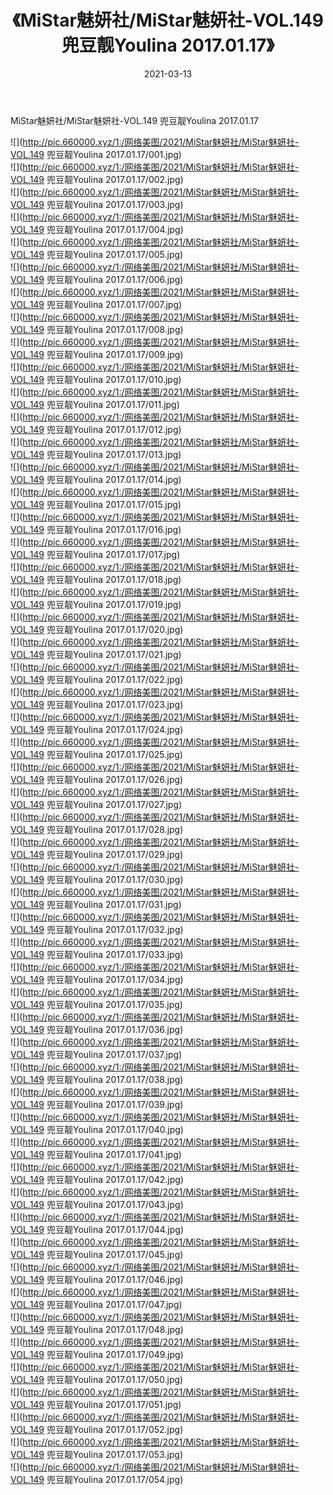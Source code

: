 ﻿---
layout: post
title:  《MiStar魅妍社/MiStar魅妍社-VOL.149 兜豆靓Youlina 2017.01.17》
date:   2021-03-13
img: http://pic.660000.xyz/1:/网络美图/2021/MiStar魅妍社/MiStar魅妍社-VOL.149 兜豆靓Youlina 2017.01.17/000.jpg
categories: [美女, 清纯, 唯美]
---

MiStar魅妍社/MiStar魅妍社-VOL.149 兜豆靓Youlina 2017.01.17

 ![](http://pic.660000.xyz/1:/网络美图/2021/MiStar魅妍社/MiStar魅妍社-VOL.149 兜豆靓Youlina 2017.01.17/001.jpg) <br>![](http://pic.660000.xyz/1:/网络美图/2021/MiStar魅妍社/MiStar魅妍社-VOL.149 兜豆靓Youlina 2017.01.17/002.jpg) <br>![](http://pic.660000.xyz/1:/网络美图/2021/MiStar魅妍社/MiStar魅妍社-VOL.149 兜豆靓Youlina 2017.01.17/003.jpg) <br>![](http://pic.660000.xyz/1:/网络美图/2021/MiStar魅妍社/MiStar魅妍社-VOL.149 兜豆靓Youlina 2017.01.17/004.jpg) <br>![](http://pic.660000.xyz/1:/网络美图/2021/MiStar魅妍社/MiStar魅妍社-VOL.149 兜豆靓Youlina 2017.01.17/005.jpg) <br>![](http://pic.660000.xyz/1:/网络美图/2021/MiStar魅妍社/MiStar魅妍社-VOL.149 兜豆靓Youlina 2017.01.17/006.jpg) <br>![](http://pic.660000.xyz/1:/网络美图/2021/MiStar魅妍社/MiStar魅妍社-VOL.149 兜豆靓Youlina 2017.01.17/007.jpg) <br>![](http://pic.660000.xyz/1:/网络美图/2021/MiStar魅妍社/MiStar魅妍社-VOL.149 兜豆靓Youlina 2017.01.17/008.jpg) <br>![](http://pic.660000.xyz/1:/网络美图/2021/MiStar魅妍社/MiStar魅妍社-VOL.149 兜豆靓Youlina 2017.01.17/009.jpg) <br>![](http://pic.660000.xyz/1:/网络美图/2021/MiStar魅妍社/MiStar魅妍社-VOL.149 兜豆靓Youlina 2017.01.17/010.jpg) <br>![](http://pic.660000.xyz/1:/网络美图/2021/MiStar魅妍社/MiStar魅妍社-VOL.149 兜豆靓Youlina 2017.01.17/011.jpg) <br>![](http://pic.660000.xyz/1:/网络美图/2021/MiStar魅妍社/MiStar魅妍社-VOL.149 兜豆靓Youlina 2017.01.17/012.jpg) <br>![](http://pic.660000.xyz/1:/网络美图/2021/MiStar魅妍社/MiStar魅妍社-VOL.149 兜豆靓Youlina 2017.01.17/013.jpg) <br>![](http://pic.660000.xyz/1:/网络美图/2021/MiStar魅妍社/MiStar魅妍社-VOL.149 兜豆靓Youlina 2017.01.17/014.jpg) <br>![](http://pic.660000.xyz/1:/网络美图/2021/MiStar魅妍社/MiStar魅妍社-VOL.149 兜豆靓Youlina 2017.01.17/015.jpg) <br>![](http://pic.660000.xyz/1:/网络美图/2021/MiStar魅妍社/MiStar魅妍社-VOL.149 兜豆靓Youlina 2017.01.17/016.jpg) <br>![](http://pic.660000.xyz/1:/网络美图/2021/MiStar魅妍社/MiStar魅妍社-VOL.149 兜豆靓Youlina 2017.01.17/017.jpg) <br>![](http://pic.660000.xyz/1:/网络美图/2021/MiStar魅妍社/MiStar魅妍社-VOL.149 兜豆靓Youlina 2017.01.17/018.jpg) <br>![](http://pic.660000.xyz/1:/网络美图/2021/MiStar魅妍社/MiStar魅妍社-VOL.149 兜豆靓Youlina 2017.01.17/019.jpg) <br>![](http://pic.660000.xyz/1:/网络美图/2021/MiStar魅妍社/MiStar魅妍社-VOL.149 兜豆靓Youlina 2017.01.17/020.jpg) <br>![](http://pic.660000.xyz/1:/网络美图/2021/MiStar魅妍社/MiStar魅妍社-VOL.149 兜豆靓Youlina 2017.01.17/021.jpg) <br>![](http://pic.660000.xyz/1:/网络美图/2021/MiStar魅妍社/MiStar魅妍社-VOL.149 兜豆靓Youlina 2017.01.17/022.jpg) <br>![](http://pic.660000.xyz/1:/网络美图/2021/MiStar魅妍社/MiStar魅妍社-VOL.149 兜豆靓Youlina 2017.01.17/023.jpg) <br>![](http://pic.660000.xyz/1:/网络美图/2021/MiStar魅妍社/MiStar魅妍社-VOL.149 兜豆靓Youlina 2017.01.17/024.jpg) <br>![](http://pic.660000.xyz/1:/网络美图/2021/MiStar魅妍社/MiStar魅妍社-VOL.149 兜豆靓Youlina 2017.01.17/025.jpg) <br>![](http://pic.660000.xyz/1:/网络美图/2021/MiStar魅妍社/MiStar魅妍社-VOL.149 兜豆靓Youlina 2017.01.17/026.jpg) <br>![](http://pic.660000.xyz/1:/网络美图/2021/MiStar魅妍社/MiStar魅妍社-VOL.149 兜豆靓Youlina 2017.01.17/027.jpg) <br>![](http://pic.660000.xyz/1:/网络美图/2021/MiStar魅妍社/MiStar魅妍社-VOL.149 兜豆靓Youlina 2017.01.17/028.jpg) <br>![](http://pic.660000.xyz/1:/网络美图/2021/MiStar魅妍社/MiStar魅妍社-VOL.149 兜豆靓Youlina 2017.01.17/029.jpg) <br>![](http://pic.660000.xyz/1:/网络美图/2021/MiStar魅妍社/MiStar魅妍社-VOL.149 兜豆靓Youlina 2017.01.17/030.jpg) <br>![](http://pic.660000.xyz/1:/网络美图/2021/MiStar魅妍社/MiStar魅妍社-VOL.149 兜豆靓Youlina 2017.01.17/031.jpg) <br>![](http://pic.660000.xyz/1:/网络美图/2021/MiStar魅妍社/MiStar魅妍社-VOL.149 兜豆靓Youlina 2017.01.17/032.jpg) <br>![](http://pic.660000.xyz/1:/网络美图/2021/MiStar魅妍社/MiStar魅妍社-VOL.149 兜豆靓Youlina 2017.01.17/033.jpg) <br>![](http://pic.660000.xyz/1:/网络美图/2021/MiStar魅妍社/MiStar魅妍社-VOL.149 兜豆靓Youlina 2017.01.17/034.jpg) <br>![](http://pic.660000.xyz/1:/网络美图/2021/MiStar魅妍社/MiStar魅妍社-VOL.149 兜豆靓Youlina 2017.01.17/035.jpg) <br>![](http://pic.660000.xyz/1:/网络美图/2021/MiStar魅妍社/MiStar魅妍社-VOL.149 兜豆靓Youlina 2017.01.17/036.jpg) <br>![](http://pic.660000.xyz/1:/网络美图/2021/MiStar魅妍社/MiStar魅妍社-VOL.149 兜豆靓Youlina 2017.01.17/037.jpg) <br>![](http://pic.660000.xyz/1:/网络美图/2021/MiStar魅妍社/MiStar魅妍社-VOL.149 兜豆靓Youlina 2017.01.17/038.jpg) <br>![](http://pic.660000.xyz/1:/网络美图/2021/MiStar魅妍社/MiStar魅妍社-VOL.149 兜豆靓Youlina 2017.01.17/039.jpg) <br>![](http://pic.660000.xyz/1:/网络美图/2021/MiStar魅妍社/MiStar魅妍社-VOL.149 兜豆靓Youlina 2017.01.17/040.jpg) <br>![](http://pic.660000.xyz/1:/网络美图/2021/MiStar魅妍社/MiStar魅妍社-VOL.149 兜豆靓Youlina 2017.01.17/041.jpg) <br>![](http://pic.660000.xyz/1:/网络美图/2021/MiStar魅妍社/MiStar魅妍社-VOL.149 兜豆靓Youlina 2017.01.17/042.jpg) <br>![](http://pic.660000.xyz/1:/网络美图/2021/MiStar魅妍社/MiStar魅妍社-VOL.149 兜豆靓Youlina 2017.01.17/043.jpg) <br>![](http://pic.660000.xyz/1:/网络美图/2021/MiStar魅妍社/MiStar魅妍社-VOL.149 兜豆靓Youlina 2017.01.17/044.jpg) <br>![](http://pic.660000.xyz/1:/网络美图/2021/MiStar魅妍社/MiStar魅妍社-VOL.149 兜豆靓Youlina 2017.01.17/045.jpg) <br>![](http://pic.660000.xyz/1:/网络美图/2021/MiStar魅妍社/MiStar魅妍社-VOL.149 兜豆靓Youlina 2017.01.17/046.jpg) <br>![](http://pic.660000.xyz/1:/网络美图/2021/MiStar魅妍社/MiStar魅妍社-VOL.149 兜豆靓Youlina 2017.01.17/047.jpg) <br>![](http://pic.660000.xyz/1:/网络美图/2021/MiStar魅妍社/MiStar魅妍社-VOL.149 兜豆靓Youlina 2017.01.17/048.jpg) <br>![](http://pic.660000.xyz/1:/网络美图/2021/MiStar魅妍社/MiStar魅妍社-VOL.149 兜豆靓Youlina 2017.01.17/049.jpg) <br>![](http://pic.660000.xyz/1:/网络美图/2021/MiStar魅妍社/MiStar魅妍社-VOL.149 兜豆靓Youlina 2017.01.17/050.jpg) <br>![](http://pic.660000.xyz/1:/网络美图/2021/MiStar魅妍社/MiStar魅妍社-VOL.149 兜豆靓Youlina 2017.01.17/051.jpg) <br>![](http://pic.660000.xyz/1:/网络美图/2021/MiStar魅妍社/MiStar魅妍社-VOL.149 兜豆靓Youlina 2017.01.17/052.jpg) <br>![](http://pic.660000.xyz/1:/网络美图/2021/MiStar魅妍社/MiStar魅妍社-VOL.149 兜豆靓Youlina 2017.01.17/053.jpg) <br>![](http://pic.660000.xyz/1:/网络美图/2021/MiStar魅妍社/MiStar魅妍社-VOL.149 兜豆靓Youlina 2017.01.17/054.jpg) <br>